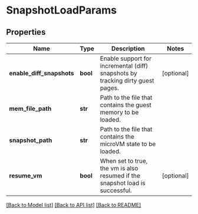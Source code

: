 # SnapshotLoadParams

## Properties
Name | Type | Description | Notes
------------ | ------------- | ------------- | -------------
**enable_diff_snapshots** | **bool** | Enable support for incremental (diff) snapshots by tracking dirty guest pages. | [optional] 
**mem_file_path** | **str** | Path to the file that contains the guest memory to be loaded. | 
**snapshot_path** | **str** | Path to the file that contains the microVM state to be loaded. | 
**resume_vm** | **bool** | When set to true, the vm is also resumed if the snapshot load is successful. | [optional] 

[[Back to Model list]](../README.md#documentation-for-models) [[Back to API list]](../README.md#documentation-for-api-endpoints) [[Back to README]](../README.md)


